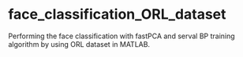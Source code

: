 # face_classification_ORL_dataset
Performing the face classification with fastPCA and serval BP training algorithm by using ORL dataset in MATLAB. 
